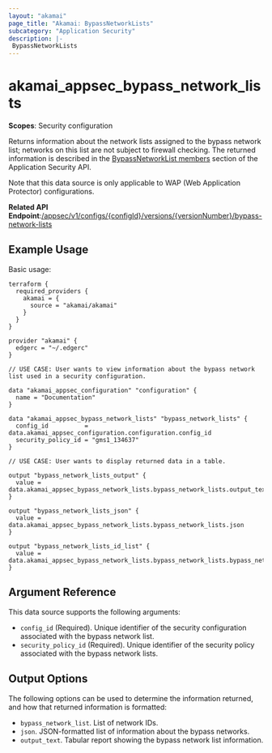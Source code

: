 ```yaml
---
layout: "akamai"
page_title: "Akamai: BypassNetworkLists"
subcategory: "Application Security"
description: |-
 BypassNetworkLists
---
```






# akamai_appsec_bypass_network_lists

**Scopes**: Security configuration

Returns information about the network lists assigned to the bypass network list; networks on this list are not subject to firewall checking. The returned information is described in the [BypassNetworkList members](https://developer.akamai.com/api/cloud_security/application_security/v1.html#bypassnetworklist) section of the Application Security API.

Note that this data source is only applicable to WAP (Web Application Protector) configurations.

**Related API Endpoint**:[/appsec/v1/configs/{configId}/versions/{versionNumber}/bypass-network-lists](https://developer.akamai.com/api/cloud_security/application_security/v1.html#getbypassnetworklistsforawapconfigversion)

## Example Usage

Basic usage:

```
terraform {
  required_providers {
    akamai = {
      source = "akamai/akamai"
    }
  }
}

provider "akamai" {
  edgerc = "~/.edgerc"
}

// USE CASE: User wants to view information about the bypass network list used in a security configuration.

data "akamai_appsec_configuration" "configuration" {
  name = "Documentation"
}

data "akamai_appsec_bypass_network_lists" "bypass_network_lists" {
  config_id          = data.akamai_appsec_configuration.configuration.config_id
  security_policy_id = "gms1_134637"
}

// USE CASE: User wants to display returned data in a table.

output "bypass_network_lists_output" {
  value = data.akamai_appsec_bypass_network_lists.bypass_network_lists.output_text
}

output "bypass_network_lists_json" {
  value = data.akamai_appsec_bypass_network_lists.bypass_network_lists.json
}

output "bypass_network_lists_id_list" {
  value = data.akamai_appsec_bypass_network_lists.bypass_network_lists.bypass_network_list
}
```

## Argument Reference

This data source supports the following arguments:

- `config_id` (Required). Unique identifier of the security configuration associated with the bypass network list.
- `security_policy_id` (Required). Unique identifier of the security policy associated with the bypass network lists.

## Output Options

The following options can be used to determine the information returned, and how that returned information is formatted:

- `bypass_network_list`. List of network IDs.
- `json`. JSON-formatted list of information about the bypass networks.
- `output_text`. Tabular report showing the bypass network list information.

